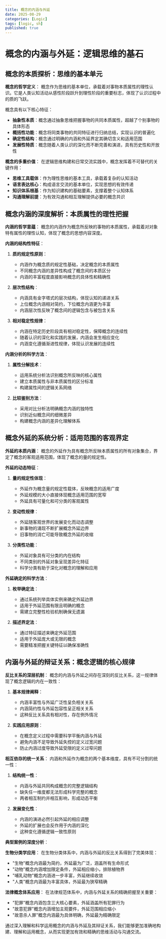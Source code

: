 ```yaml
---
title: 概念的内涵与外延
date: 2025-08-29
categories: [Logic]
tags: [logic, sh]
published: true
---
```


# 概念的内涵与外延：逻辑思维的基石

## 概念的本质探析：思维的基本单元

**概念的哲学定义**：
概念作为思维的基本单位，承载着对事物本质属性的理性认识。它是人类认知活动从感性阶段跃升到理性阶段的重要标志，体现了认识过程中的质的飞跃。

概念具有以下核心特征：
- **抽象性本质**：概念通过抽象思维把握事物的共同本质属性，超越了个别事物的具体形态
- **概括性功能**：概念将同类事物的共同特征进行归纳总结，实现认识的普遍化
- **确定性结构**：概念通过明确的内涵和外延界定其确切含义和适用范围
- **发展性特质**：概念随着人类认识的深化而不断完善和演进，具有历史性和开放性

**概念的多重价值**：
在逻辑思维构建和日常交流实践中，概念发挥着不可替代的关键作用：
- **思维工具载体**：作为理性思维的基本工具，承载着复杂的认知活动
- **语言表达核心**：构成语言交流的基本单位，实现思想的有效传递
- **知识体系根基**：作为知识建构的基础要素，支撑着整个认知体系
- **沟通理解前提**：为有效沟通和相互理解提供必要的概念共识

## 概念内涵的深度解析：本质属性的理性把握

**内涵的哲学意蕴**：
概念的内涵作为概念所反映的事物的本质属性，承载着对对象特有属性的理性认知，体现了概念的思想内容深度。

**内涵的结构性特征**：
1. **质的规定性原则**：
   - 内涵作为概念质的规定性基础，决定概念的本质属性
   - 不同概念内涵的差异性构成了概念间的本质区分
   - 内涵的丰富程度直接影响概念的具体性和精确性

2. **层次性结构**：
   - 内涵具有金字塔式的层次结构，体现认知的递进关系
   - 上位概念内涵相对简约，下位概念内涵更为丰富
   - 内涵层次性反映了概念间的逻辑包含与被包含关系

3. **相对稳定性规律**：
   - 内涵在特定历史阶段具有相对稳定性，保障概念的连续性
   - 随着认识的深化和实践的发展，内涵会发生相应变化
   - 内涵变化遵循渐进性规律，体现认识发展的连续性

**内涵分析的科学方法**：
1. **属性分解技术**：
   - 运用系统分析法识别概念所反映的核心属性
   - 建立本质属性与非本质属性的区分标准
   - 构建属性间的逻辑关系网络

2. **比较鉴别方法**：
   - 采用对比分析法明确概念内涵的独特性
   - 识别近似概念间的细微差异
   - 构建概念内涵的差异化理解体系

## 概念外延的系统分析：适用范围的客观界定

**外延的本质内涵**：
概念的外延作为具有概念所反映本质属性的所有对象集合，界定了概念的客观适用范围，体现了概念的量的规定性。

**外延的动态特征**：
1. **量的规定性体现**：
   - 外延作为概念量的规定性载体，反映概念的适用广度
   - 外延规模的大小直接体现概念适用范围的宽窄
   - 外延具有可量化和可分类的客观属性

2. **变动性规律**：
   - 外延随客观世界的发展变化而动态调整
   - 新事物的涌现不断扩展概念外延边界
   - 旧事物的消亡可能导致概念外延的收缩

3. **分类性功能**：
   - 外延对象具有可分类的内在结构
   - 不同类别的外延对象呈现差异化特征
   - 科学分类有助于深化对概念的理解和应用

**外延确定的科学方法**：
1. **枚举确定法**：
   - 通过系统列举具体实例来确定外延边界
   - 适用于外延范围有限且明确的概念
   - 需建立完整性检验机制确保无遗漏

2. **描述界定法**：
   - 通过特征描述来确定外延范围
   - 适用于外延庞大或无限的概念
   - 需要精准把握关键特征以确保准确性

## 内涵与外延的辩证关系：概念逻辑的核心规律

**反比关系的深层机制**：
概念的内涵与外延之间存在深刻的反比关系，这一规律体现了概念逻辑的内在一致性：

1. **基本规律阐释**：
   - 内涵丰富性与外延广泛性呈负相关关系
   - 内涵简约性与外延包容性呈正相关关系
   - 这种反比关系具有相对性，存在例外情况

2. **实践应用原则**：
   - 在概念定义过程中需要科学平衡内涵与外延
   - 避免内涵不足导致外延失控的定义过宽问题
   - 防止内涵过度导致外延受限的定义过窄问题

**相互依存的统一关系**：
内涵和外延作为概念的两个基本维度，具有不可分割的统一性：

1. **结构统一性**：
   - 内涵与外延共同构成概念的完整逻辑结构
   - 缺失任一维度都无法形成科学完整的概念
   - 两者相互制约并相互影响，形成动态平衡

2. **发展变化性**：
   - 内涵的演进必然引起外延的相应调整
   - 外延的扩展也会反作用于内涵的深化
   - 这种变化遵循逻辑一致性原则

**典型案例的深度分析**：

**生物分类学应用**：
在生物分类体系中，内涵与外延的反比关系得到了完美体现：
- "生物"概念内涵最为简约，外延最为广泛，涵盖所有生命形式
- "动物"概念内涵增加限定条件，外延相应缩小，排除植物界
- "哺乳动物"概念内涵进一步丰富，外延继续收敛
- "人类"概念内涵最为丰富具体，外延最为狭窄精确

**法律概念体系应用**：
在法律规范体系中，内涵与外延关系的精确把握至关重要：
- "犯罪"概念内涵包含三大核心要素，外延涵盖所有犯罪行为
- "故意犯罪"概念内涵增加主观要件，外延范围相应缩小
- "故意杀人罪"概念内涵最为具体明确，外延最为精确限定

通过深入理解和科学运用概念的内涵与外延及其辩证关系，我们能够更加准确地构建、理解和运用概念，从而实现更加有效和精确的思维活动与沟通交流。